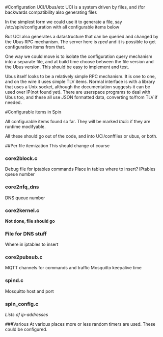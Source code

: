 #Configuration UCI/Ubus/etc
UCI is a system driven by files, and (for backwards compatibility also generating files

In the simplest form we could use it to generate a file, say /etc/spin/configuration with all configurable items below

But UCI also generates a datastructure that can be queried and changed by the Ubus RPC mechanism. The server here is *rpcd* and it is possible to get configuration items from that.

One way we could move is to isolate the configuration query mechanism into a separate file, and at build time choose between the file version and the Ubus version. This should be easy to implement and test.

Ubus itself looks to be a relatively simple RPC mechanism. It is one to one, and on the wire it uses simple TLV items. Normal interface is with a library that uses a Unix socket, although the documentation suggests it can be used over IP(not found yet). There are userspace programs to deal with Ubus too, and these all use JSON formatted data, converting to/from TLV if needed.

#Configurable items in Spin

All configurable items found so far. They will be marked *Italic* if they are runtime modifyable.

All these should go out of the code, and into UCI/conffiles or ubus, or both.

##Per file itemization
This should change of course

### core2block.c
Debug file for iptables commands
Place in tables where to insert?
IPtables queue number

### core2nfq_dns
DNS queue number

### core2kernel.c

**Not done, file should go**
### File for DNS stuff
Where in iptables to insert

### core2pubsub.c

MQTT channels for commands and traffic
Mosquitto keepalive time

### spind.c

Mosquitto host and port

### spin_config.c
*Lists of ip-addresses*

###Various
At various places more or less random timers are used. These could be configured.